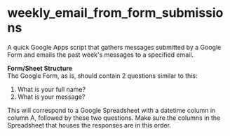 # weekly_email_from_form_submissions

A quick Google Apps script that gathers messages submitted by a Google Form and emails the past week's messages to a specified email.

<b>Form/Sheet Structure</b>
<br>
The Google Form, as is, should contain 2 questions similar to this:
<ol>
  <li>What is your full name?</li>
  <li>What is your message?</li>
</ol>

This will correspond to a Google Spreadsheet with a datetime column in column A, followed by these two questions. Make sure the columns in the Spreadsheet that houses the responses are in this order.
